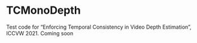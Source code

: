 # TCMonoDepth
Test code for “Enforcing Temporal Consistency in Video Depth Estimation”, ICCVW 2021.
Coming soon
